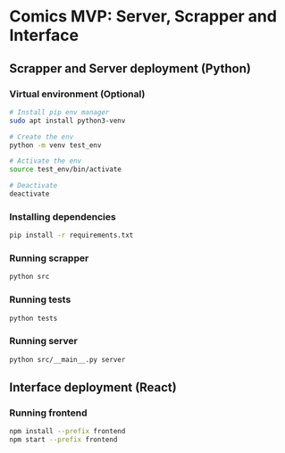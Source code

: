 # Comics MVP: Server, Scrapper and Interface

## Scrapper and Server deployment (Python)

### Virtual environment (Optional)

```sh
# Install pip env manager
sudo apt install python3-venv

# Create the env
python -m venv test_env

# Activate the env
source test_env/bin/activate

# Deactivate
deactivate
```

### Installing dependencies

```sh
pip install -r requirements.txt
```

### Running scrapper

```sh
python src
```

### Running tests

```sh
python tests
```

### Running server

```sh
python src/__main__.py server
```
## Interface deployment (React)

### Running frontend

```sh
npm install --prefix frontend
npm start --prefix frontend
```